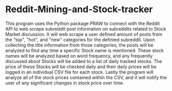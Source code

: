 # Reddit-Mining-and-Stock-tracker

This program uses the Python package PRAW to connect with the Reddit API to web scrape subreddit post information 
on subreddits related to Stock Market discussion. It will web scrape a user defined amount of posts from the "top", "hot", and "new" categories 
for the definied subreddit. Upon collecting the title information from those categories, the posts will be analyzed to find  any time a specific
Stock name is mentioned. These stock names will be analyzed based on word frequency, and any frequently discussed about Stocks will be added to
a list of daily tracked stocks. The price of these Stocks will be checked daily and their daily prices will be logged in an individual CSV file
for each stock. Lastly the program will analyze all of the stock prices contained within the CSV, and it will notify the user of any 
significant changes in stock price over time.
